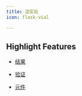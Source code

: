 ```yaml
---
title: 湿实验
icon: flask-vial

---
```


## Highlight Features

- [结果](wet-lab/results/)

- [验证](wet-lab/proof/)

- [元件](wet-lab/part/)